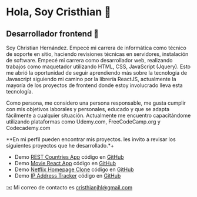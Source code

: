 # Hola, Soy Cristhian :wave:

## Desarrollador frontend 🧔

Soy Christian Hernández. Empecé mi carrera de informática como técnico de soporte en sitio, haciendo revisiones técnicas en servidores, instalación de software. Empecé mi carrera como desarrollador web, realizando trabajos como maquetador utilizando HTML, CSS, JavaScript (Jquery). Esto me abrió la oportunidad de seguir aprendiendo más sobre la tecnología de Javascript siguiendo mi camino por la librería ReactJS, actualmente la mayoría de los proyectos de frontend donde estoy involucrado lleva esta tecnología.

Como persona, me considero una persona responsable, me gusta cumplir con mis objetivos laborales y personales, educado y que se adapta fácilmente a cualquier situación. Actualmente me encuentro capacitándome utilizando plataformas como Udemy.com, FreeCodeCamp.org y Codecademy.com

**En mi perfil pueden encontrar mis proyectos. les invito a revisar los siguientes proyectos que he desarrollado.*+

- Demo [REST Countries App](https://rest-countries-reactjs.netlify.app/) código en [GitHub](https://github.com/cristhianjhlweb/rest-countries-api)
- Demo [Movie React App](https://movie-show-app-reactjs.netlify.app/) código en [GitHub](https://github.com/cristhianjhlweb/movie-react-ts-app)
- Demo [Netflix Homepage Clone](https://netflix-home-clone-reactjs.netlify.app/) código en [GitHub](https://github.com/cristhianjhlweb/netflix-clone)
- Demo [IP Address Tracker](https://ip-address-tracker-reactjs.netlify.app/) código en [GitHub](https://github.com/cristhianjhlweb/ip-address-tracker)

✉️ Mi correo de contacto es cristhianjhl@gmail.com



